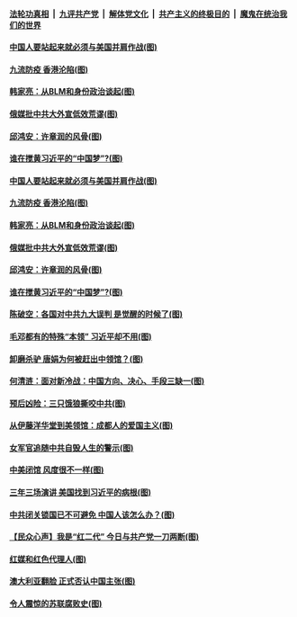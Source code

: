 

####  [法轮功真相](../../../../basic/blob/master/README.md?t=07300802) &nbsp;|&nbsp; [九评共产党](../../../../9ping.md/blob/master/README.md?t=07300802) &nbsp;|&nbsp; [解体党文化](../../../../jtdwh.md/blob/master/README.md?t=07300802)  &nbsp;|&nbsp; [共产主义的终极目的](../../../../gczydzjmd.md/blob/master/README.md?t=07300802) &nbsp;|&nbsp; [魔鬼在统治我们的世界](../../../../mgztzwmdsj.md/blob/master/README.md?t=07300802) 

#### [中国人要站起来就必须与美国并肩作战(图)](../pages/p4/941289.md?t=07300802) 

#### [九流防疫 香港沦陷(图)](../pages/p4/941211.md?t=07300802) 

#### [韩家亮：从BLM和身份政治谈起(图)](../pages/p4/941191.md?t=07300802) 

#### [俄媒批中共大外宣低效荒谬(图)](../pages/p4/941189.md?t=07300802) 

#### [邱鸿安：许章润的风骨(图)](../pages/p4/941190.md?t=07300802) 

#### [谁在搅黄习近平的“中国梦”?(图)](../pages/p4/941186.md?t=07300802) 

#### [中国人要站起来就必须与美国并肩作战(图)](../pages/p4/941289.md?t=07300802) 

#### [九流防疫 香港沦陷(图)](../pages/p4/941211.md?t=07300802) 

#### [韩家亮：从BLM和身份政治谈起(图)](../pages/p4/941191.md?t=07300802) 

#### [俄媒批中共大外宣低效荒谬(图)](../pages/p4/941189.md?t=07300802) 

#### [邱鸿安：许章润的风骨(图)](../pages/p4/941190.md?t=07300802) 

#### [谁在搅黄习近平的“中国梦”?(图)](../pages/p4/941186.md?t=07300802) 

#### [陈破空：各国对中共九大误判 是觉醒的时候了(图)](../pages/p4/941187.md?t=07300802) 

#### [毛邓都有的特殊“本领” 习近平却不用(图)](../pages/p4/941134.md?t=07300802) 

#### [卸磨杀驴 唐娟为何被赶出中领馆？(图)](../pages/p4/941111.md?t=07300802) 

#### [何清涟：面对新冷战：中国方向、决心、手段三缺一(图)](../pages/p4/941102.md?t=07300802) 

#### [预后凶险：三只饿狼撕咬中共(图)](../pages/p4/941101.md?t=07300802) 

#### [从伊藤洋华堂到美领馆：成都人的爱国主义(图)](../pages/p4/941098.md?t=07300802) 

#### [女军官追随中共自毁人生的警示(图)](../pages/p4/941095.md?t=07300802) 

#### [中美闭馆 风度很不一样(图)](../pages/p4/941094.md?t=07300802) 

#### [三年三场演讲 美国找到习近平的病根(图)](../pages/p4/941012.md?t=07300802) 

#### [中共闭关锁国已不可避免 中国人该怎么办？(图)](../pages/p4/940983.md?t=07300802) 

#### [【民众心声】我是“红二代” 今日与共产党一刀两断(图)](../pages/p4/940379.md?t=07300802) 

#### [红媒和红色代理人(图)](../pages/p4/940985.md?t=07300802) 

#### [澳大利亚翻脸 正式否认中国主张(图)](../pages/p4/940986.md?t=07300802) 

#### [令人震惊的苏联腐败史(图)](../pages/p4/940982.md?t=07300802) 

